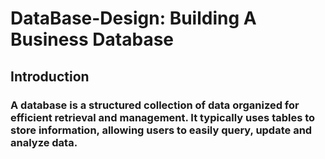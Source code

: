 # DataBase-Design: Building A Business Database
## Introduction
### A database is a structured collection of data organized for efficient retrieval and management. It typically uses tables to store information, allowing users to easily query, update and analyze data. 
